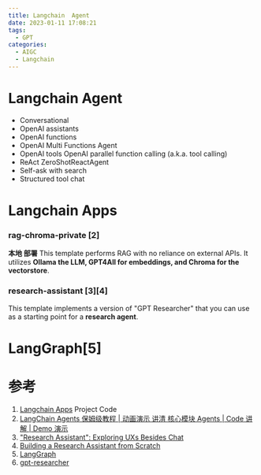 ```yaml
---
title: Langchain  Agent
date: 2023-01-11 17:08:21
tags:
  - GPT
categories: 
  - AIGC
  - Langchain  
---
```


<p></p>
<!-- more -->



# Langchain Agent

+ Conversational
+ OpenAI assistants
+ OpenAI functions
+ OpenAI Multi Functions Agent
+ OpenAI tools
  OpenAI parallel function calling (a.k.a. tool calling)
+ ReAct
  ZeroShotReactAgent
+ Self-ask with search
+ Structured tool chat

# Langchain Apps
### rag-chroma-private [2]
**本地 部署**
This template performs RAG with no reliance on external APIs.
It utilizes **Ollama the LLM, GPT4All for embeddings, and Chroma for the vectorstore**.

### research-assistant [3][4]
This template implements a version of
"GPT Researcher" that you can use as a starting point for a **research agent**.



# LangGraph[5]

# 参考

1. [Langchain Apps](https://github.com/www6v/langchain-app) Project Code
2. [LangChain Agents 保姆级教程 | 动画演示 讲清 核心模块 Agents | Code 讲解 | Demo 演示](https://www.bilibili.com/video/BV1JV411F7Yj/)
3. ["Research Assistant": Exploring UXs Besides Chat](https://blog.langchain.dev/exploring-uxs-besides-chat-with-research-assistant/)
4. [Building a Research Assistant from Scratch](https://www.youtube.com/watch?v=DjuXACWYkkU) 
5. [LangGraph](https://blog.langchain.dev/langgraph/)
100. [gpt-researcher](https://github.com/www6v/gpt-researcher/)

